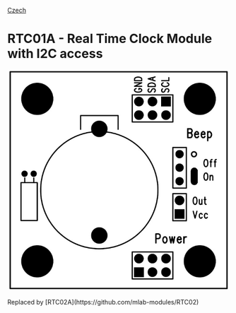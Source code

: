 
[Czech](./README.cs.md)
<!--- module --->
# RTC01A - Real Time Clock Module with I2C access

![RTC01A](doc/img/RTC01A_top_small.jpg)

<!--- description --->Replaced by [RTC02A](https://github.com/mlab-modules/RTC02)<!--- Edescription --->
            
